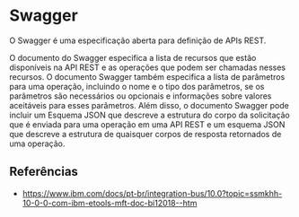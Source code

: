 # Swagger

O Swagger é uma especificação aberta para definição de APIs REST.

O documento do Swagger especifica a lista de recursos que estão disponíveis na API REST e as operações que podem ser chamadas nesses recursos. O documento Swagger também especifica a lista de parâmetros para uma operação, incluindo o nome e o tipo dos parâmetros, se os parâmetros são necessários ou opcionais e informações sobre valores aceitáveis para esses parâmetros. Além disso, o documento Swagger pode incluir um Esquema JSON que descreve a estrutura do corpo da solicitação que é enviada para uma operação em uma API REST e um esquema JSON que descreve a estrutura de quaisquer corpos de resposta retornados de uma operação.

## Referências

- <https://www.ibm.com/docs/pt-br/integration-bus/10.0?topic=ssmkhh-10-0-0-com-ibm-etools-mft-doc-bi12018--htm>
